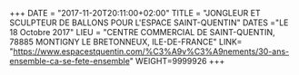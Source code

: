 +++
DATE = "2017-11-20T20:11:00+02:00"
TITLE = "JONGLEUR ET SCULPTEUR DE BALLONS POUR L'ESPACE SAINT-QUENTIN"
DATES ="LE 18 Octobre 2017"
LIEU = "CENTRE COMMERCIAL DE SAINT-QUENTIN, 78885 MONTIGNY LE BRETONNEUX, ILE-DE-FRANCE"
LINK= "https://www.espacestquentin.com/%C3%A9v%C3%A9nements/30-ans-ensemble-ca-se-fete-ensemble"
WEIGHT=9999926
+++